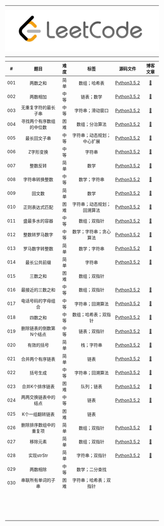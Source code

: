 <hr>

![](https://github.com/Liuyang0001/LeetCode_By_Python/blob/master/others/leetcodeico.jpg)

<hr>


| #    | 题目     | 难度 | 标签         | 源码文件                                                     | 博客文章                                                       |
| :----: | :--------: | :----: | :------: | :------: | :----------: |
| 001  | 两数之和 | 简单 | 数组；哈希表 | [Python3.5.2](https://github.com/Liuyang0001/LeetCode_By_Python/blob/master/Codes/1_TwoSum.py) | [:memo:](https://liuyang0001.github.io/2020/01/02/1-%E4%B8%A4%E6%95%B0%E4%B9%8B%E5%92%8C/) |
| 002  | 两数相加 | 中等 | 链表；数学   | [Python3.5.2](https://github.com/Liuyang0001/LeetCode_By_Python/blob/master/Codes/2_AddTwoNumbers.py) | [:memo:](https://liuyang0001.github.io/2020/01/03/2-%E4%B8%A4%E6%95%B0%E7%9B%B8%E5%8A%A0/) |
| 003 | 无重复字符的最长子串 | 中等 | 字符串；滑动窗口 | [Python3.5.2](https://github.com/Liuyang0001/LeetCode_By_Python/blob/master/Codes/3_LengthOfLongestSubstring.py) | [:memo:](https://liuyang0001.github.io/2020/01/03/3-%E6%97%A0%E9%87%8D%E5%A4%8D%E5%AD%97%E7%AC%A6%E7%9A%84%E6%9C%80%E9%95%BF%E5%AD%90%E4%B8%B2/) |
| 004 | 寻找两个有序数组的中位数 | 困难 | 数组；分治算法 | [Python3.5.2](https://github.com/Liuyang0001/LeetCode_By_Python/blob/master/Codes/4_findMedianSortedArrays.py) | [:memo:](https://liuyang0001.github.io/2020/01/04/4-寻找两个有序数组的中位数/) |
| 005 | 最长回文子串 | 中等 | 字符串；动态规划；中心扩展 | [Python3.5.2](https://github.com/Liuyang0001/LeetCode_By_Python/blob/master/Codes/5_longestPalindrome.py) | [:memo:](https://liuyang0001.github.io/2020/01/05/5-最长回文子串/) |
| 006 | Z字形变换 | 中等 | 字符串 | [Python3.5.2](https://github.com/Liuyang0001/LeetCode_By_Python/blob/master/Codes/6_convert.py) | [:memo:](https://liuyang0001.github.io/2020/01/06/6-Z字形变换/) |
| 007 | 整数反转 | 简单 | 数学 | [Python3.5.2](https://github.com/Liuyang0001/LeetCode_By_Python/blob/master/Codes/7_reverse.py) | [:memo:](https://liuyang0001.github.io/2020/01/07/7-整数反转/) |
| 008 | 字符串转换整数 | 中等 | 数学；字符串 | [Python3.5.2](https://github.com/Liuyang0001/LeetCode_By_Python/blob/master/Codes/8_myAtoi.py) | [:memo:](https://liuyang0001.github.io/2020/01/08/8-字符串转换整数/) |
| 009 | 回文数 | 简单 | 数学 | [Python3.5.2](https://github.com/Liuyang0001/LeetCode_By_Python/blob/master/Codes/9_isPalindrome.py) | [:memo:](https://liuyang0001.github.io/2020/01/09/9-回文数/) |
| 010 | 正则表达式匹配 | 困难 | 字符串；动态规划；回溯算法 | [Python3.5.2](https://github.com/Liuyang0001/LeetCode_By_Python/blob/master/Codes/10_isMatch.py) | [:memo:](https://liuyang0001.github.io/2020/01/10/10-正则表达式匹配) |
| 011 | 盛最多水的容器 | 中等 | 数组；双指针 | [Python3.5.2](https://github.com/Liuyang0001/LeetCode_By_Python/blob/master/Codes/11_maxArea.py) | [:memo:](https://liuyang0001.github.io/2020/01/11/11-盛最多水的容器/) |
| 012 | 整数转罗马数字 | 中等 | 数学；字符串；贪心算法 | [Python3.5.2](https://github.com/Liuyang0001/LeetCode_By_Python/blob/master/Codes/12_intToRoman.py) | [:memo:](https://liuyang0001.github.io/2020/01/12/12-整数转罗马数字/) |
| 013 | 罗马数字转整数 | 简单 | 数学；字符串 | [Python3.5.2](https://github.com/Liuyang0001/LeetCode_By_Python/blob/master/Codes/13_romanToInt.py) | [:memo:](https://liuyang0001.github.io/2020/01/13/13-罗马数字转整数/) |
| 014 | 最长公共前缀 | 简单 | 字符串 | [Python3.5.2](https://github.com/Liuyang0001/LeetCode_By_Python/blob/master/Codes/14_longestCommonPrefix.py) | [:memo:](https://liuyang0001.github.io/2020/01/14/14-最长公共前缀/) |
| 015 | 三数之和 | 困难 | 数组；双指针 |  |  |
| 016 | 最接近的三数之和 | 中等 | 数组；双指针 | [Python3.5.2](https://github.com/Liuyang0001/LeetCode_By_Python/blob/master/Codes/16_threeSumClosest.py) | [:memo:](https://liuyang0001.github.io/2020/01/15/16-最接近的三数之和/) |
| 017 | 电话号码的字母组合 | 中等 | 字符串；回溯算法 | [Python3.5.2](https://github.com/Liuyang0001/LeetCode_By_Python/blob/master/Codes/17_letterCombinations.py) | [:memo:](https://liuyang0001.github.io/2020/01/16/17-电话号码的组合/) |
| 018 | 四数之和 | 中等 | 数组；哈希表；双指针 | [Python3.5.2](https://github.com/Liuyang0001/LeetCode_By_Python/blob/master/Codes/18_fourSum.py) | [:memo:](https://liuyang0001.github.io/2020/01/17/18-四数之和) |
| 019 | 删除链表的倒数第N个结点 | 中等 | 链表；双指针 | [Python3.5.2](https://github.com/Liuyang0001/LeetCode_By_Python/blob/master/Codes/19_removeNthFromEnd.py) | [:memo:](https://liuyang0001.github.io/2020/01/17/19-删除链表的倒数第N个结点/) |
| 020 | 有效的括号 | 简单 | 栈；字符串 | [Python3.5.2](https://github.com/Liuyang0001/LeetCode_By_Python/blob/master/Codes/Codes/20_isValid.py) | [:memo:](https://liuyang0001.github.io/2020/01/18/20-有效的括号/) |
| 021 | 合并两个有序链表 | 简单 | 链表 | [Python3.5.2](https://github.com/Liuyang0001/LeetCode_By_Python/blob/master/Codes/21_mergeTwoLists.py) | [:memo:](https://liuyang0001.github.io/2020/01/18/21-合并两个有序链表/) |
| 022 | 括号生成 | 中等 | 字符串；回溯算法 |  [Python3.5.2](https://github.com/Liuyang0001/LeetCode_By_Python/blob/master/Codes/22_generateParenthesis.py) | [:memo:](https://liuyang0001.github.io/2020/01/18/22-括号生成/) |
| 023 | 合并K个排序链表 | 困难 | 队列；链表 | [Python3.5.2](https://github.com/Liuyang0001/LeetCode_By_Python/blob/master/Codes/23_mergeKLists.py) |  [:memo:](https://liuyang0001.github.io/2020/01/19/23-合并K个排序链表/) |
| 024 | 两两交换链表中的结点 | 中等 | 链表 | [Python3.5.2](https://github.com/Liuyang0001/LeetCode_By_Python/blob/master/Codes/24_swapPairs.py) | [:memo:](https://liuyang0001.github.io/2020/01/20/24-两两交换链表中的结点/) |
| 025 | K个一组翻转链表 | 困难 | 链表 | | |
| 026 | 删除排序数组中的重复项 | 简单 | 数组；双指针 | [Python3.5.2](https://github.com/Liuyang0001/LeetCode_By_Python/blob/master/Codes/26_removeDuplicates.py) |[:memo:](https://liuyang0001.github.io/2020/01/20/26-删除排序数组中的重复项/) |
| 027 | 移除元素 | 简单 | 数组；双指针 | [Python3.5.2](https://github.com/Liuyang0001/LeetCode_By_Python/blob/master/Codes/27_removeElement.py) | [:memo:](https://liuyang0001.github.io/2020/01/20/27-移除元素/)|
| 028 | 实现strStr | 简单 | 字符串；双指针 | [Python3.5.2](https://github.com/Liuyang0001/LeetCode_By_Python/blob/master/Codes/28_strStr.py) | [:memo:](https://liuyang0001.github.io/2020/01/20/28-实现strStr/) |
| 029 | 两数相除 | 中等 | 数学；二分查找 | | |
| 030 | 串联所有单词的子串 | 困难 | 字符串；哈希表；双指针 | | |
|  |  |  |  | | |
|  |  |  |  | | |
|  |  |  |  | | |
|  |  |  |  | | |
|  |  |  |  | | |
|  |  |  |  | | |
|  |  |  |  | | |
|  |  |  |  | | |
|  |  |  |  | | |
|  |  |  |  | | |
|  |  |  |  | | |
|  |  |  |  | | |
|  |  |  |  | | |
|  |  |  |  | | |
|  |  |  |  | | |
|  |  |  |  | | |
|  |  |  |  | | |
|  |  |  |  | | |
|  |  |  |  | | |

